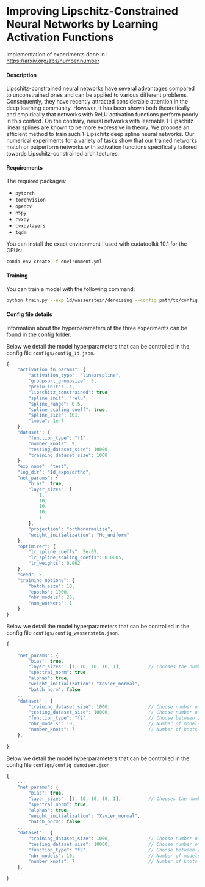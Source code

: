 # Improving Lipschitz-Constrained Neural Networks by Learning Activation Functions
Implementation of experiments done in : https://arxiv.org/abs/number.number

#### Description
Lipschitz-constrained neural networks have several advantages compared to unconstrained ones and can be applied to various different problems. Consequently, they have recently attracted considerable attention in the deep learning community. However, it has been shown both theoretically and empirically that networks with ReLU activation functions perform poorly in this context. On the contrary, neural networks with learnable 1-Lipschitz linear splines are known to be more expressive in theory. We propose an efficient method to train such 1-Lipschitz deep spline neural networks. Our numerical experiments for a variety of tasks show that our trained networks match or outperform networks with activation functions specifically tailored towards Lipschitz-constrained architectures.

#### Requirements
The required packages:
- `pytorch`
- `torchvision`
- `opencv`
- `h5py`
- `cvxpy`
- `cvxpylayers`
- `tqdm` 

You can install the exact environment I used with cudatoolkit 10.1 for the GPUs:

```bash
conda env create -f environment.yml
```

#### Training

You can train a model with the following command:

```bash
python train.py --exp 1d/wasserstein/denoising --config path/to/config --device cpu/cuda:n
```

#### Config file details️

Information about the hyperparameters of the three experiments can be found in the config folder. 

Below we detail the model hyperparameters that can be controlled in the config file `configs/config_1d.json`.

```javascript
{
    "activation_fn_params": {
        "activation_type": "linearspline",
        "groupsort_groupsize": 5,
        "prelu_init": -1,
        "lipschitz_constrained": true,
        "spline_init": "relu",
        "spline_range": 0.5,
        "spline_scaling_coeff": true,
        "spline_size": 101,
        "lmbda": 1e-7
    },
    "dataset": {
        "function_type": "f1",
        "number_knots": 9,
        "testing_dataset_size": 10000,
        "training_dataset_size": 1000
    },
    "exp_name": "test",
    "log_dir": "1d_exps/ortho",
    "net_params": {
        "bias": true,
        "layer_sizes": [
            1,
            10,
            10,
            10,
            1
        ],
        "projection": "orthonormalize",
        "weight_initialization": "He_uniform"
    },
    "optimizer": {
        "lr_spline_coeffs": 5e-05,
        "lr_spline_scaling_coeffs": 0.0005,
        "lr_weights": 0.002
    },
    "seed": 5,
    "training_options": {
        "batch_size": 10,
        "epochs": 1000,
        "nbr_models": 25,
        "num_workers": 1
    }
}
```

Below we detail the model hyperparameters that can be controlled in the config file `configs/config_wasserstein.json`.

```javascript
{
    ...
    "net_params": {
        "bias": true,
        "layer_sizes": [1, 10, 10, 10, 1],          // Chooses the number of neurons of every layers
        "spectral_norm": true,
        "alphas": true,
        "weight_initialization": "Xavier_normal",
        "batch_norm": false                                                 
    ...
    "dataset" : {
        "training_dataset_size": 1000,              // Choose number of training point
        "testing_dataset_size": 10000,              // Choose number of validation point
        "function_type": "f2",                      // Choose between [f1, f2, f3, f4, random_spline]
        "nbr_models": 10,                           // Number of models trained, median or mean results will be reported
        "number_knots": 7                           // Number of knots of the random spline      
    },
    ...
}
```

Below we detail the model hyperparameters that can be controlled in the config file `configs/config_denoiser.json`.

```javascript
{
    ...
    "net_params": {
        "bias": true,
        "layer_sizes": [1, 10, 10, 10, 1],          // Chooses the number of neurons of every layers
        "spectral_norm": true,
        "alphas": true,
        "weight_initialization": "Xavier_normal",
        "batch_norm": false                                                 
    ...
    "dataset" : {
        "training_dataset_size": 1000,              // Choose number of training point
        "testing_dataset_size": 10000,              // Choose number of validation point
        "function_type": "f2",                      // Choose between [f1, f2, f3, f4, random_spline]
        "nbr_models": 10,                           // Number of models trained, median or mean results will be reported
        "number_knots": 7                           // Number of knots of the random spline      
    },
    ...
}